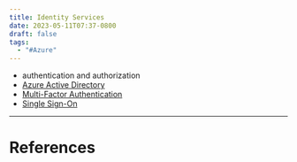 ```yaml
---
title: Identity Services
date: 2023-05-11T07:37-0800
draft: false
tags:
  - "#Azure"
---
```


- authentication and authorization
- [Azure Active Directory](/study/factoids/computer/microsoft/azure/identity-services/azure-active-directory)
- [Multi-Factor Authentication](/study/factoids/computer/microsoft/azure/identity-services/multi-factor-authentication)
- [Single Sign-On](/study/factoids/)

---
# References
